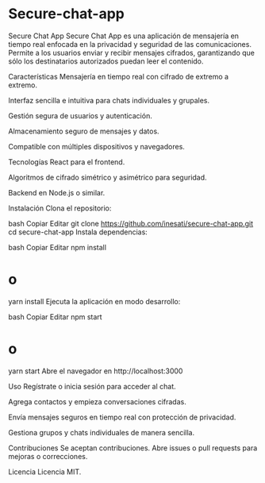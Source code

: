# Secure-chat-app
Secure Chat App
Secure Chat App es una aplicación de mensajería en tiempo real enfocada en la privacidad y seguridad de las comunicaciones. Permite a los usuarios enviar y recibir mensajes cifrados, garantizando que sólo los destinatarios autorizados puedan leer el contenido.

Características
Mensajería en tiempo real con cifrado de extremo a extremo.

Interfaz sencilla e intuitiva para chats individuales y grupales.

Gestión segura de usuarios y autenticación.

Almacenamiento seguro de mensajes y datos.

Compatible con múltiples dispositivos y navegadores.

Tecnologías
React para el frontend.

Algoritmos de cifrado simétrico y asimétrico para seguridad.

Backend en Node.js o similar.

Instalación
Clona el repositorio:

bash
Copiar
Editar
git clone https://github.com/inesati/secure-chat-app.git
cd secure-chat-app
Instala dependencias:

bash
Copiar
Editar
npm install
# o
yarn install
Ejecuta la aplicación en modo desarrollo:

bash
Copiar
Editar
npm start
# o
yarn start
Abre el navegador en http://localhost:3000

Uso
Regístrate o inicia sesión para acceder al chat.

Agrega contactos y empieza conversaciones cifradas.

Envía mensajes seguros en tiempo real con protección de privacidad.

Gestiona grupos y chats individuales de manera sencilla.

Contribuciones
Se aceptan contribuciones. Abre issues o pull requests para mejoras o correcciones.

Licencia
Licencia MIT.



